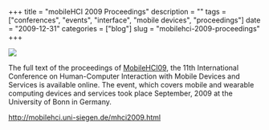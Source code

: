 +++
title = "mobileHCI 2009 Proceedings"
description = ""
tags = ["conferences", "events", "interface", "mobile devices", "proceedings"]
date = "2009-12-31"
categories = ["blog"]
slug = "mobilehci-2009-proceedings"
+++



  <div class="notebook-screenshot"><a href="http://mobilehci.uni-siegen.de/mhci2009.html"><img src="http://media.konigi.com/bluga/wt4b3cb1caf3b89_large.jpg"/></a></div><p>The full text of the proceedings of <a href="http://mobilehci.uni-siegen.de/mhci2009.html">MobileHCI09</a>, the 11th International Conference on Human-Computer Interaction with Mobile Devices and Services is available online. The event, which covers mobile and wearable computing devices and services took place September, 2009 at the University of Bonn in Germany.</p>

    
  <a href="http://mobilehci.uni-siegen.de/mhci2009.html">http://mobilehci.uni-siegen.de/mhci2009.html</a>
